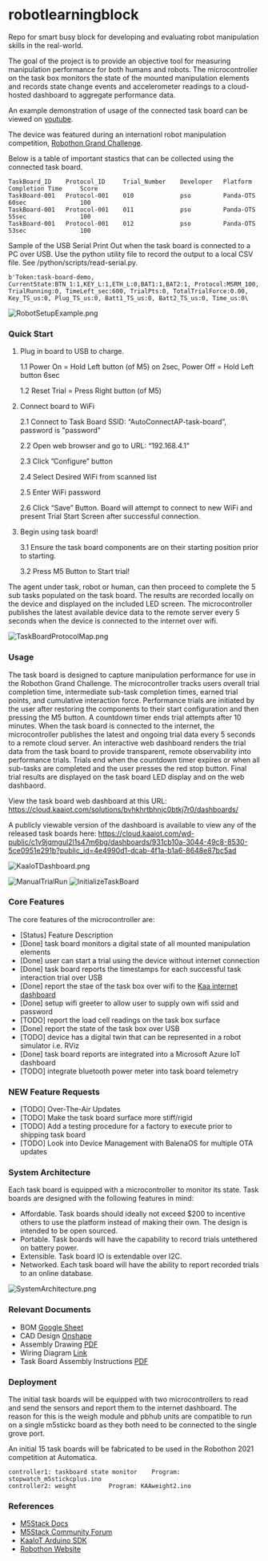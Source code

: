 # robotlearningblock
Repo for smart busy block for developing and evaluating robot manipulation skills in the real-world.

The goal of the project is to provide an objective tool for measuring manipulation performance for both humans and robots. The microcontroller on the task box monitors the state of the mounted manipulation elements and records state change events and accelerometer readings to a cloud-hosted dashboard to aggregate performance data.

An example demonstration of usage of the connected task board can be viewed on [youtube](https://youtu.be/LJFTypNZrFs).

The device was featured during an internationl robot manipulation competition, [Robothon Grand Challenge](https://www.robothon-grand-challenge.com).

Below is a table of important stastics that can be collected using the connected task board.

~~~
TaskBoard_ID    Protocol_ID     Trial_Number    Developer   Platform    Completion Time     Score
TaskBoard-001   Protocol-001    010             pso         Panda-OTS   60sec               100  
TaskBoard-001   Protocol-001    011             pso         Panda-OTS   55sec               100  
TaskBoard-001   Protocol-001    012             pso         Panda-OTS   53sec               100  
~~~

Sample of the USB Serial Print Out when the task board is connected to a PC over USB.
Use the python utility file to record the output to a local CSV file. See /python/scripts/read-serial.py.
~~~
b'Token:task-board-demo, CurrentState:BTN_1:1,KEY_L:1,ETH_L:0,BAT1:1,BAT2:1, Protocol:MSRM_100, TrialRunning:0, TimeLeft_sec:600, TrialPts:0, TotalTrialForce:0.00, Key_TS_us:0, Plug_TS_us:0, Batt1_TS_us:0, Batt2_TS_us:0, Time_us:0\
~~~

![RobotSetupExample.png](/assets/images/RobotSetupExample.png)

### Quick Start
1. Plug in board to USB to charge.

	1.1 Power On = Hold Left button (of M5) on 2sec, Power Off = Hold Left button 6sec

	1.2 Reset Trial = Press Right button (of M5)

2. Connect board to WiFi

	2.1 Connect to Task Board SSID: “AutoConnectAP-task-board”, password is "password"

	2.2 Open web browser and go to URL: “192.168.4.1”

	2.3 Click ”Configure” button

	2.4 Select Desired WiFi from scanned list

	2.5 Enter WiFi password

	2.6 Click “Save” Button. Board will attempt to connect to new WiFi and present Trial Start Screen after successful connection. 

3. Begin using task board!

	3.1 Ensure the task board components are on their starting position prior to starting.

	3.2 Press M5 Button to Start trial!

The agent under task, robot or human, can then proceed to complete the 5 sub tasks populated on the task board. The results are recorded locally on the device and displayed on the included LED screen. The microcontroller publishes the latest available device data to the remote server every 5 seconds when the device is connected to the internet over wifi. 

![TaskBoardProtocolMap.png](/assets/images/TaskBoardProtocolMap.png)

### Usage 
The task board is designed to capture manipulation performance for use in the Robothon Grand Challenge. The microcontroller tracks users overall trial completion time, intermediate sub-task completion times, earned trial points, and cumulative interaction force. Performance trials are initiated by the user after restoring the components to their start configuration and then pressing the M5 button. A countdown timer ends trial attempts after 10 minutes. When the task board is connected to the internet, the microcontroller publishes the latest and ongoing trial data every 5 seconds to a remote cloud server. An interactive web dashboard renders the trial data from the task board to provide transparent, remote observability into performance trials. Trials end when the countdown timer expires or when all sub-tasks are completed and the user presses the red stop button. Final trial results are displayed on the task board LED display and on the web dashbaord.

View the task board web dashboard at this URL: https://cloud.kaaiot.com/solutions/bvhkhrtbhnjc0btkj7r0/dashboards/ 

A publicly viewable version of the dashboard is available to view any of the released task boards here: https://cloud.kaaiot.com/wd-public/c1v9jqmgul2l1s47m6bg/dashboards/931cb10a-3044-49c8-8530-5ce0951e291b?public_id=4e4990d1-dcab-4f1a-b1a6-8648e87bc5ad

![KaaIoTDashboard.png](/assets/images/KaaIoTwithDashboard.png)

![ManualTrialRun](/assets/gifs/manual_trial_run.gif)
![InitializeTaskBoard](/assets/gifs/pickup_and_place_tb.gif)

### Core Features

The core features of the microcontroller are:
- [Status] Feature Description
- [Done] task board monitors a digital state of all mounted manipulation elements
- [Done] user can start a trial using the device without internet connection
- [Done] task board reports the timestamps for each successful task interaction trial over USB
- [Done] report the stae of the task box over wifi to the [Kaa internet dashboard](https://cloud.kaaiot.com/solutions/bvhkhrtbhnjc0btkj7r0/dashboards/) 
- [Done] setup wifi greeter to allow user to supply own wifi ssid and password
- [TODO] report the load cell readings on the task box surface
- [Done] report the state of the task box over USB
- [TODO] device has a digital twin that can be represented in a robot simulator i.e. RViz
- [Done] task board reports are integrated into a Microsoft Azure IoT dashboard
- [TODO] integrate bluetooth power meter into task board telemetry

### NEW Feature Requests
- [TODO] Over-The-Air Updates
- [TODO] Make the task board surface more stiff/rigid
- [TODO] Add a testing procedure for a factory to execute prior to shipping task board
- [TODO] Look into Device Management with BalenaOS for multiple OTA updates 

### System Architecture

Each task board is equipped with a microcontroller to monitor its state. Task boards are designed with the following features in mind:
- Affordable. Task boards should ideally not exceed $200 to incentive others to use the platform instead of making their own. The design is intended to be open sourced. 
- Portable. Task boards will have the capability to record trials untethered on battery power.
- Extensible. Task board IO is extendable over I2C. 
- Networked. Each task board will have the ability to report recorded trials to an online database.

![SystemArchitecture.png](/assets/images/SystemArchitecture.png)

### Relevant Documents
- BOM [Google Sheet](https://docs.google.com/spreadsheets/d/1id1LLbRTHQwQDf9HCM8Hft5gwp9QI8y8CJt2JUEMMQk/edit?usp=sharing)
- CAD Design [Onshape](https://cad.onshape.com/documents/9a15cff68aad2604a1373593/w/144a51d8ddacf96586ad0e0d/e/052e579b24ce3c66ae263023)
- Assembly Drawing [PDF](https://drive.google.com/file/d/1hJSEHZe9U0Q7VRQKNKOsz96tIN9Y0mhF/view?usp=sharing)
- Wiring Diagram [Link](/assets/images/TaskBoard-5Level-Wiring.png)
- Task Board Assembly Instructions [PDF](https://drive.google.com/file/d/1Znj0Do6tISIWl07lZ31Lp-qGyfQIPycp/view?usp=sharing)

### Deployment
The initial task boards will be equipped with two microcontrollers to read and send the sensors and report them to the internet dashboard. The reason for this is the weigh module and pbhub units are compatible to run on a single m5stickc board as they both need to be connected to the single grove port. 

An initial 15 task boards will be fabricated to be used in the Robothon 2021 competition at Automatica.

	controller1: taskboard state monitor 	Program: stopwatch_m5stickcplus.ino
	controller2: weight			Program: KAAweight2.ino

### References
- [M5Stack Docs](https://docs.m5stack.com/#/)
- [M5Stack Community Forum](https://community.m5stack.com/category/17/m5-stick-stickc)
- [KaaIoT Arduino SDK](https://github.com/kaaproject/kaa-arduino-sdk)
- [Robothon Website](https://www.robothon-grand-challenge.com)
